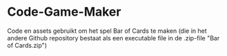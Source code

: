# Code-Game-Maker

Code en assets gebruikt om het spel Bar of Cards te maken (die in het andere Github repository bestaat als een executable file in de .zip-file "Bar of Cards.zip")
